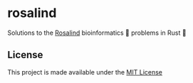 # rosalind 

Solutions to the [Rosalind](https://rosalind.info/problems/locations/) bioinformatics 🧬 problems in Rust 🦀

## License

This project is made available under the [MIT License](LICENSE)
